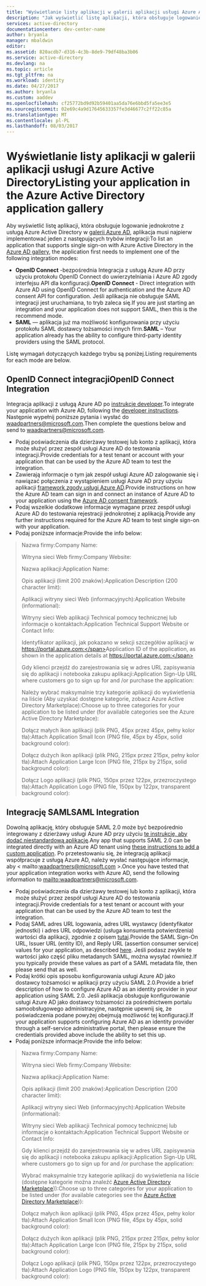```yaml
---
title: "Wyświetlanie listy aplikacji w galerii aplikacji usługi Azure Active Directory"
description: "Jak wyświetlić listę aplikacji, która obsługuje logowanie jednokrotne w galerii Azure Active Directory | Microsoft Azure"
services: active-directory
documentationcenter: dev-center-name
author: bryanla
manager: mbaldwin
editor: 
ms.assetid: 820acdb7-d316-4c3b-8de9-79df48ba3b06
ms.service: active-directory
ms.devlang: na
ms.topic: article
ms.tgt_pltfrm: na
ms.workload: identity
ms.date: 04/27/2017
ms.author: bryanla
ms.custom: aaddev
ms.openlocfilehash: cf25772bd9d92b59401aa5da76e6bbd5fa5ee3e5
ms.sourcegitcommit: 02e69c4a9d17645633357fe3d46677c2ff22c85a
ms.translationtype: MT
ms.contentlocale: pl-PL
ms.lasthandoff: 08/03/2017
---
```

# <a name="listing-your-application-in-the-azure-active-directory-application-gallery"></a><span data-ttu-id="db174-103">Wyświetlanie listy aplikacji w galerii aplikacji usługi Azure Active Directory</span><span class="sxs-lookup"><span data-stu-id="db174-103">Listing your application in the Azure Active Directory application gallery</span></span>
<span data-ttu-id="db174-104">Aby wyświetlić listę aplikacji, która obsługuje logowanie jednokrotne z usługą Azure Active Directory w [galerii Azure AD](https://azure.microsoft.com/marketplace/active-directory/all/), aplikacja musi najpierw implementować jeden z następujących trybów integracji:</span><span class="sxs-lookup"><span data-stu-id="db174-104">To list an application that supports single sign-on with Azure Active Directory in the [Azure AD gallery](https://azure.microsoft.com/marketplace/active-directory/all/), the application first needs to implement one of the following integration modes:</span></span>

* <span data-ttu-id="db174-105">**OpenID Connect** -bezpośrednia Integracja z usługą Azure AD przy użyciu protokołu OpenID Connect do uwierzytelniania i Azure AD zgody interfejsu API dla konfiguracji.</span><span class="sxs-lookup"><span data-stu-id="db174-105">**OpenID Connect** - Direct integration with Azure AD using OpenID Connect for authentication and the Azure AD consent API for configuration.</span></span> <span data-ttu-id="db174-106">Jeśli aplikacja nie obsługuje SAML integracji jest uruchamiana, to tryb zaleca się.</span><span class="sxs-lookup"><span data-stu-id="db174-106">If you are just starting an integration and your application does not support SAML, then this is the recommend mode.</span></span>
* <span data-ttu-id="db174-107">**SAML** — aplikacja już ma możliwość konfigurowania przy użyciu protokołu SAML dostawcy tożsamości innych firm.</span><span class="sxs-lookup"><span data-stu-id="db174-107">**SAML** – Your application already has the ability to configure third-party identity providers using the SAML protocol.</span></span>

<span data-ttu-id="db174-108">Listę wymagań dotyczących każdego trybu są poniżej.</span><span class="sxs-lookup"><span data-stu-id="db174-108">Listing requirements for each mode are below.</span></span>

## <a name="openid-connect-integration"></a><span data-ttu-id="db174-109">OpenID Connect integracji</span><span class="sxs-lookup"><span data-stu-id="db174-109">OpenID Connect Integration</span></span>
<span data-ttu-id="db174-110">Integracja aplikacji z usługą Azure AD po [instrukcje developer](active-directory-authentication-scenarios.md).</span><span class="sxs-lookup"><span data-stu-id="db174-110">To integrate your application with Azure AD, following the [developer instructions](active-directory-authentication-scenarios.md).</span></span> <span data-ttu-id="db174-111">Następnie wypełnij poniższe pytania i wysłać do waadpartners@microsoft.com.</span><span class="sxs-lookup"><span data-stu-id="db174-111">Then complete the questions below and send to waadpartners@microsoft.com.</span></span>

* <span data-ttu-id="db174-112">Podaj poświadczenia dla dzierżawy testowej lub konto z aplikacji, która może służyć przez zespół usługi Azure AD do testowania integracji.</span><span class="sxs-lookup"><span data-stu-id="db174-112">Provide credentials for a test tenant or account with your application that can be used by the Azure AD team to test the integration.</span></span>  
* <span data-ttu-id="db174-113">Zawierają informacje o tym jak zespół usługi Azure AD zalogowanie się i nawiązać połączenia z wystąpieniem usługi Azure AD przy użyciu aplikacji [framework zgody usługi Azure AD](active-directory-integrating-applications.md#overview-of-the-consent-framework).</span><span class="sxs-lookup"><span data-stu-id="db174-113">Provide instructions on how the Azure AD team can sign in and connect an instance of Azure AD to your application using the [Azure AD consent framework](active-directory-integrating-applications.md#overview-of-the-consent-framework).</span></span> 
* <span data-ttu-id="db174-114">Podaj wszelkie dodatkowe informacje wymagane przez zespół usługi Azure AD do testowania rejestracji jednokrotnej z aplikacją.</span><span class="sxs-lookup"><span data-stu-id="db174-114">Provide any further instructions required for the Azure AD team to test single sign-on with your application.</span></span> 
* <span data-ttu-id="db174-115">Podaj poniższe informacje:</span><span class="sxs-lookup"><span data-stu-id="db174-115">Provide the info below:</span></span>

> <span data-ttu-id="db174-116">Nazwa firmy:</span><span class="sxs-lookup"><span data-stu-id="db174-116">Company Name:</span></span>
> 
> <span data-ttu-id="db174-117">Witryna sieci Web firmy:</span><span class="sxs-lookup"><span data-stu-id="db174-117">Company Website:</span></span>
> 
> <span data-ttu-id="db174-118">Nazwa aplikacji:</span><span class="sxs-lookup"><span data-stu-id="db174-118">Application Name:</span></span>
> 
> <span data-ttu-id="db174-119">Opis aplikacji (limit 200 znaków):</span><span class="sxs-lookup"><span data-stu-id="db174-119">Application Description (200 character limit):</span></span>
> 
> <span data-ttu-id="db174-120">Aplikacji witryny sieci Web (informacyjnych):</span><span class="sxs-lookup"><span data-stu-id="db174-120">Application Website (informational):</span></span>
> 
> <span data-ttu-id="db174-121">Witryny sieci Web aplikacji Technical pomocy technicznej lub informacje o kontaktach:</span><span class="sxs-lookup"><span data-stu-id="db174-121">Application Technical Support Website or Contact Info:</span></span>
> 
> <span data-ttu-id="db174-122">Identyfikator aplikacji, jak pokazano w sekcji szczegółów aplikacji w https://portal.azure.com:</span><span class="sxs-lookup"><span data-stu-id="db174-122">Application  ID of the application, as shown in the application details at https://portal.azure.com:</span></span>
> 
> <span data-ttu-id="db174-123">Gdy klienci przejdź do zarejestrowania się w adres URL zapisywania się do aplikacji i notebooka zakupu aplikacji:</span><span class="sxs-lookup"><span data-stu-id="db174-123">Application Sign-Up URL where customers go to sign up for and /or purchase the application:</span></span>
> 
> <span data-ttu-id="db174-124">Należy wybrać maksymalnie trzy kategorie aplikacji do wyświetlenia na liście (Aby uzyskać dostępne kategorie, zobacz Azure Active Directory Marketplace):</span><span class="sxs-lookup"><span data-stu-id="db174-124">Choose up to three categories for your application to be listed under (for available categories see the Azure Active Directory Marketplace):</span></span>
> 
> <span data-ttu-id="db174-125">Dołącz małych ikon aplikacji (plik PNG, 45px przez 45px, pełny kolor tła):</span><span class="sxs-lookup"><span data-stu-id="db174-125">Attach Application Small Icon (PNG file, 45px by 45px, solid background color):</span></span>
> 
> <span data-ttu-id="db174-126">Dołącz dużych ikon aplikacji (plik PNG, 215px przez 215px, pełny kolor tła):</span><span class="sxs-lookup"><span data-stu-id="db174-126">Attach Application Large Icon (PNG file, 215px by 215px, solid background color):</span></span>
> 
> <span data-ttu-id="db174-127">Dołącz Logo aplikacji (plik PNG, 150px przez 122px, przezroczystego tła):</span><span class="sxs-lookup"><span data-stu-id="db174-127">Attach Application Logo (PNG file, 150px by 122px, transparent background color):</span></span>
> 
> 

## <a name="saml-integration"></a><span data-ttu-id="db174-128">Integrację SAML</span><span class="sxs-lookup"><span data-stu-id="db174-128">SAML Integration</span></span>
<span data-ttu-id="db174-129">Dowolną aplikację, który obsługuje SAML 2.0 może być bezpośrednio integrowany z dzierżawy usługi Azure AD przy użyciu [te instrukcje, aby dodać niestandardową aplikację](../active-directory-saas-custom-apps.md).</span><span class="sxs-lookup"><span data-stu-id="db174-129">Any app that supports SAML 2.0 can be integrated directly with an Azure AD tenant using [these instructions to add a custom application](../active-directory-saas-custom-apps.md).</span></span> <span data-ttu-id="db174-130">Po przetestowaniu się, że integracją aplikacji współpracuje z usługą Azure AD, należy wysłać następujące informacje, aby < mailto:waadpartners@microsoft.com >.</span><span class="sxs-lookup"><span data-stu-id="db174-130">Once you have tested that your application integration works with Azure AD, send the following information to <mailto:waadpartners@microsoft.com>.</span></span>

* <span data-ttu-id="db174-131">Podaj poświadczenia dla dzierżawy testowej lub konto z aplikacji, która może służyć przez zespół usługi Azure AD do testowania integracji.</span><span class="sxs-lookup"><span data-stu-id="db174-131">Provide credentials for a test tenant or account with your application that can be used by the Azure AD team to test the integration.</span></span>  
* <span data-ttu-id="db174-132">Podaj SAML adres URL logowania, adres URL wystawcy (identyfikator jednostki) i adres URL odpowiedzi (usługa konsumenta potwierdzenia) wartości dla aplikacji, zgodnie z opisem [tutaj](../active-directory-saas-custom-apps.md).</span><span class="sxs-lookup"><span data-stu-id="db174-132">Provide the SAML Sign-On URL, Issuer URL (entity ID), and Reply URL (assertion consumer service) values for your application, as described [here](../active-directory-saas-custom-apps.md).</span></span> <span data-ttu-id="db174-133">Jeśli podasz zwykle te wartości jako część pliku metadanych SAML, można wysyłać również.</span><span class="sxs-lookup"><span data-stu-id="db174-133">If you typically provide these values as part of a SAML metadata file, then please send that as well.</span></span>
* <span data-ttu-id="db174-134">Podaj krótki opis sposobu konfigurowania usługi Azure AD jako dostawcy tożsamości w aplikacji przy użyciu SAML 2.0.</span><span class="sxs-lookup"><span data-stu-id="db174-134">Provide a brief description of how to configure Azure AD as an identity provider in your application using SAML 2.0.</span></span> <span data-ttu-id="db174-135">Jeśli aplikacja obsługuje konfigurowanie usługi Azure AD jako dostawcy tożsamości za pośrednictwem portalu samoobsługowego administracyjne, następnie upewnij się, że poświadczenia podane powyżej obejmują możliwość tej konfiguracji.</span><span class="sxs-lookup"><span data-stu-id="db174-135">If your application supports configuring Azure AD as an identity provider through a self-service administrative portal, then please ensure the credentials provided above include the ability to set this up.</span></span>
* <span data-ttu-id="db174-136">Podaj poniższe informacje:</span><span class="sxs-lookup"><span data-stu-id="db174-136">Provide the info below:</span></span>

> <span data-ttu-id="db174-137">Nazwa firmy:</span><span class="sxs-lookup"><span data-stu-id="db174-137">Company Name:</span></span>
> 
> <span data-ttu-id="db174-138">Witryna sieci Web firmy:</span><span class="sxs-lookup"><span data-stu-id="db174-138">Company Website:</span></span>
> 
> <span data-ttu-id="db174-139">Nazwa aplikacji:</span><span class="sxs-lookup"><span data-stu-id="db174-139">Application Name:</span></span>
> 
> <span data-ttu-id="db174-140">Opis aplikacji (limit 200 znaków):</span><span class="sxs-lookup"><span data-stu-id="db174-140">Application Description (200 character limit):</span></span>
> 
> <span data-ttu-id="db174-141">Aplikacji witryny sieci Web (informacyjnych):</span><span class="sxs-lookup"><span data-stu-id="db174-141">Application Website (informational):</span></span>
> 
> <span data-ttu-id="db174-142">Witryny sieci Web aplikacji Technical pomocy technicznej lub informacje o kontaktach:</span><span class="sxs-lookup"><span data-stu-id="db174-142">Application Technical Support Website or Contact Info:</span></span>
> 
> <span data-ttu-id="db174-143">Gdy klienci przejdź do zarejestrowania się w adres URL zapisywania się do aplikacji i notebooka zakupu aplikacji:</span><span class="sxs-lookup"><span data-stu-id="db174-143">Application Sign-Up URL where customers go to sign up for and /or purchase the application:</span></span>
> 
> <span data-ttu-id="db174-144">Wybrać maksymalnie trzy kategorie aplikacji do wyświetlenia na liście (dostępne kategorie można znaleźć [Azure Active Directory Marketplace](https://azure.microsoft.com/marketplace/active-directory/))):</span><span class="sxs-lookup"><span data-stu-id="db174-144">Choose up to three categories for your application to be listed under (for available categories see the [Azure Active Directory Marketplace](https://azure.microsoft.com/marketplace/active-directory/))):</span></span>
> 
> <span data-ttu-id="db174-145">Dołącz małych ikon aplikacji (plik PNG, 45px przez 45px, pełny kolor tła):</span><span class="sxs-lookup"><span data-stu-id="db174-145">Attach Application Small Icon (PNG file, 45px by 45px, solid background color):</span></span>
> 
> <span data-ttu-id="db174-146">Dołącz dużych ikon aplikacji (plik PNG, 215px przez 215px, pełny kolor tła):</span><span class="sxs-lookup"><span data-stu-id="db174-146">Attach Application Large Icon (PNG file, 215px by 215px, solid background color):</span></span>
> 
> <span data-ttu-id="db174-147">Dołącz Logo aplikacji (plik PNG, 150px przez 122px, przezroczystego tła):</span><span class="sxs-lookup"><span data-stu-id="db174-147">Attach Application Logo (PNG file, 150px by 122px, transparent background color):</span></span>
> 
> 

